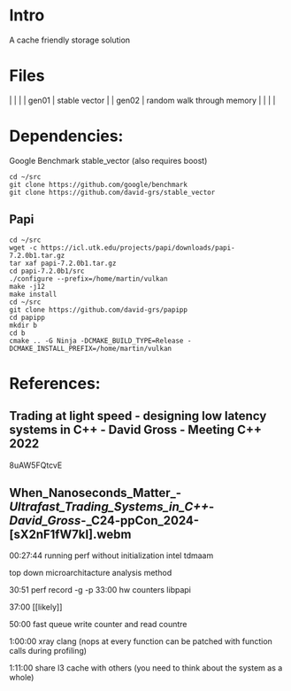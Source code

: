 # Intro

A cache friendly storage solution

# Files

|       |                            |
| gen01 | stable vector              |
| gen02 | random walk through memory |
|       |                            |


# Dependencies:

Google Benchmark
stable_vector (also requires boost)

```
cd ~/src
git clone https://github.com/google/benchmark
git clone https://github.com/david-grs/stable_vector
```

## Papi

```
cd ~/src
wget -c https://icl.utk.edu/projects/papi/downloads/papi-7.2.0b1.tar.gz
tar xaf papi-7.2.0b1.tar.gz
cd papi-7.2.0b1/src
./configure --prefix=/home/martin/vulkan
make -j12
make install
cd ~/src
git clone https://github.com/david-grs/papipp
cd papipp
mkdir b
cd b
cmake .. -G Ninja -DCMAKE_BUILD_TYPE=Release -DCMAKE_INSTALL_PREFIX=/home/martin/vulkan
```



# References:

## Trading at light speed - designing low latency systems in C++ - David Gross - Meeting C++ 2022
8uAW5FQtcvE


## When_Nanoseconds_Matter_-_Ultrafast_Trading_Systems_in_C++_-_David_Gross_-_C24-ppCon_2024-[sX2nF1fW7kI].webm



00:27:44 running perf without initialization
intel tdmaam

top down microarchitacture analysis method

30:51 perf record -g -p <pid>
33:00 hw counters libpapi

37:00 [[likely]]

50:00 fast queue write counter and read countre

1:00:00 xray clang (nops at every function can be patched with function calls during profiling)

1:11:00 share l3 cache with others (you need to think about the system as a whole)
